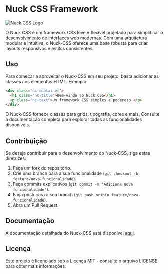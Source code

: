 # Nuck CSS Framework

![Nuck CSS Logo](link-para-logo.png)

O Nuck CSS é um framework CSS leve e flexível projetado para simplificar o desenvolvimento de interfaces web modernas. Com uma arquitetura modular e intuitiva, o Nuck-CSS oferece uma base robusta para criar layouts responsivos e estilos consistentes.

## Uso

Para começar a aproveitar o Nuck-CSS em seu projeto, basta adicionar as classes aos elementos HTML. Exemplo:

```html
<div class="nc-container">
  <h1 class="nc-title">Bem-vindo ao Nuck CSS</h1>
  <p class="nc-text">Um framework CSS simples e poderoso.</p>
</div>
```

O Nuck-CSS fornece classes para grids, tipografia, cores e mais. Consulte a documentação completa para explorar todas as funcionalidades disponíveis.

## Contribuição

Se deseja contribuir para o desenvolvimento do Nuck-CSS, siga estas diretrizes:

1. Faça um fork do repositório.
2. Crie uma branch para a sua funcionalidade (`git checkout -b feature/nova-funcionalidade`).
3. Faça commits explicativos (`git commit -m 'Adiciona nova funcionalidade'`).
4. Faça push para a sua branch (`git push origin feature/nova-funcionalidade`).
5. Abra um Pull Request.

## Documentação

A documentação detalhada do Nuck-CSS está disponível [aqui](Adecidir).

## Licença

Este projeto é licenciado sob a Licença MIT - consulte o arquivo LICENSE para obter mais informações.
